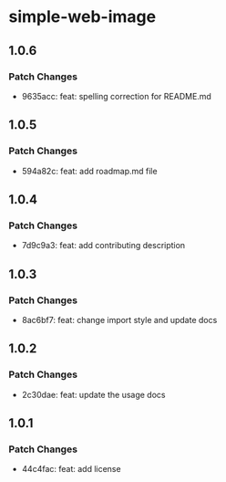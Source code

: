 # simple-web-image

## 1.0.6

### Patch Changes

- 9635acc: feat: spelling correction for README.md

## 1.0.5

### Patch Changes

- 594a82c: feat: add roadmap.md file

## 1.0.4

### Patch Changes

- 7d9c9a3: feat: add contributing description

## 1.0.3

### Patch Changes

- 8ac6bf7: feat: change import style and update docs

## 1.0.2

### Patch Changes

- 2c30dae: feat: update the usage docs

## 1.0.1

### Patch Changes

- 44c4fac: feat: add license
